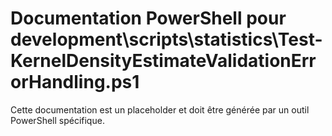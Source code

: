 # Documentation PowerShell pour development\scripts\statistics\Test-KernelDensityEstimateValidationErrorHandling.ps1

Cette documentation est un placeholder et doit être générée par un outil PowerShell spécifique.
